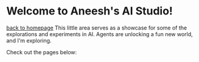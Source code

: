 # Welcome to Aneesh's AI Studio!
[back to homepage](https://aneeshsathe.com)
This little area serves as a showcase for some of the explorations and experiments in AI. Agents are unlocking a fun new world, and I'm exploring. 

Check out the pages below:

```{tableofcontents}
```